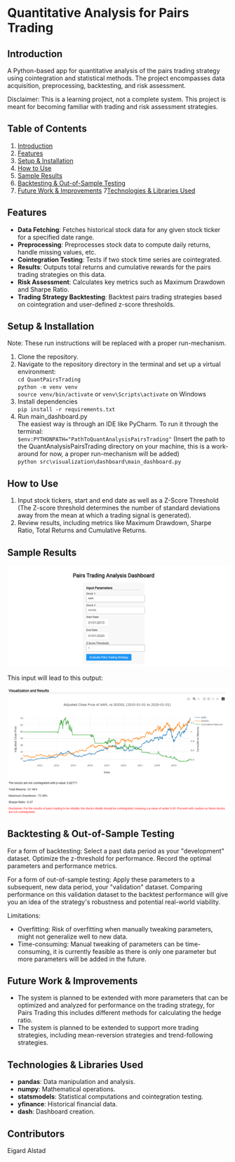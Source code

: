 # Quantitative Analysis for Pairs Trading

## Introduction

A Python-based app for quantitative analysis of the pairs trading strategy using cointegration and statistical methods. The project encompasses data acquisition, preprocessing, backtesting, and risk assessment.

Disclaimer: This is a learning project, not a complete system. This project is meant for becoming familiar with trading and risk assessment strategies.
## Table of Contents
1. [Introduction](#introduction)
2. [Features](#features)
3. [Setup & Installation](#setup--installation)
4. [How to Use](#how-to-use)
4. [Sample Results](#sample-results)
5. [Backtesting & Out-of-Sample Testing](#backtesting--out-of-sample-testing)
6. [Future Work & Improvements](#future-work--improvements)
7[Technologies & Libraries Used](#technologies--libraries-used)

## Features

- **Data Fetching**: Fetches historical stock data for any given stock ticker for a specified date range.
- **Preprocessing**: Preprocesses stock data to compute daily returns, handle missing values, etc.
- **Cointegration Testing**: Tests if two stock time series are cointegrated.
- **Results**: Outputs total returns and cumulative rewards for the pairs trading strategies on this data.
- **Risk Assessment**: Calculates key metrics such as Maximum Drawdown and Sharpe Ratio.
- **Trading Strategy Backtesting**: Backtest pairs trading strategies based on cointegration and user-defined z-score thresholds.

## Setup & Installation

Note: These run instructions will be replaced with a proper run-mechanism.

1. Clone the repository.
2. Navigate to the repository directory in the terminal and set up a virtual environment:  
`cd QuantPairsTrading`  
`python -m venv venv`  
`source venv/bin/activate` or `venv\Scripts\activate` on Windows
2. Install dependencies  
`pip install -r requirements.txt`
3. Run main_dashboard.py  
The easiest way is through an IDE like PyCharm. To run it through the terminal:  
`$env:PYTHONPATH="PathToQuantAnalysisPairsTrading"` (Insert the path to the QuantAnalysisPairsTrading directory on your machine, this is a work-around for now, a proper run-mechanism will be added)  
`python src\visualization\dashboard\main_dashboard.py`


## How to Use

1. Input stock tickers, start and end date as well as a Z-Score Threshold (The Z-score threshold determines the number of standard deviations away from the mean at which a trading signal is generated).
2. Review results, including metrics like Maximum Drawdown, Sharpe Ratio, Total Returns and Cumulative Returns.

## Sample Results

![img.png](img.png)

This input will lead to this output:

![img_1.png](img_1.png)

## Backtesting & Out-of-Sample Testing

For a form of backtesting: 
Select a past data period as your "development" dataset. Optimize the z-threshold for performance.
Record the optimal parameters and performance metrics.

For a form of out-of-sample testing:
Apply these parameters to a subsequent, new data period, your "validation" dataset. 
Comparing performance on this validation dataset to the backtest performance will give you an idea of the strategy's robustness and potential real-world viability.

Limitations:
- Overfitting: Risk of overfitting when manually tweaking parameters, might not generalize well to new data.
- Time-consuming: Manual tweaking of parameters can be time-consuming, it is currently feasible as there is only one parameter but more parameters will be added in the future.

## Future Work & Improvements

- The system is planned to be extended with more parameters that can be optimized and analyzed for performance on the trading strategy, for Pairs Trading this includes different methods for calculating the hedge ratio.
- The system is planned to be extended to support more trading strategies, including mean-reversion strategies and trend-following strategies.

## Technologies & Libraries Used

- **pandas**: Data manipulation and analysis.
- **numpy**: Mathematical operations.
- **statsmodels**: Statistical computations and cointegration testing.
- **yfinance**: Historical financial data.
- **dash**: Dashboard creation.
## Contributors

Eigard Alstad
